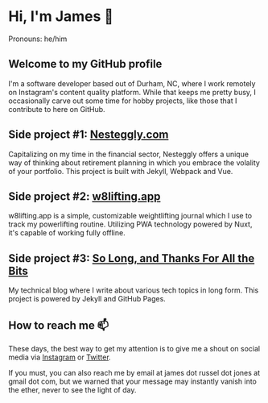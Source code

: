# Hi, I'm James 👋

Pronouns: he/him

## Welcome to my GitHub profile

I'm a software developer based out of Durham, NC, where I work remotely on Instagram's content quality platform. While that keeps me pretty busy, I occasionally carve out some time for hobby projects, like those that I contribute to here on GitHub.

## Side project #1: [Nesteggly.com](https://www.nesteggly.com)

Capitalizing on my time in the financial sector, Nesteggly offers a unique way of thinking about retirement planning in which you embrace the volality of your portfolio. This project is built with Jekyll, Webpack and Vue.

## Side project #2: [w8lifting.app](https://w8lifting.app)

w8lifting.app is a simple, customizable weightlifting journal which I use to track my powerlifting routine. Utilizing PWA technology powered by Nuxt, it's capable of working fully offline.

## Side project #3: [So Long, and Thanks For All the Bits](https://jamejone.github.io/)

My technical blog where I write about various tech topics in long form. This project is powered by Jekyll and GitHub Pages.

## How to reach me 📫

These days, the best way to get my attention is to give me a shout on social media via [Instagram](https://www.instagram.com/mrjonze) or [Twitter](https://twitter.com/james_output).

If you must, you can also reach me by email at james dot russel dot jones at gmail dot com, but we warned that your message may instantly vanish into the ether, never to see the light of day.
